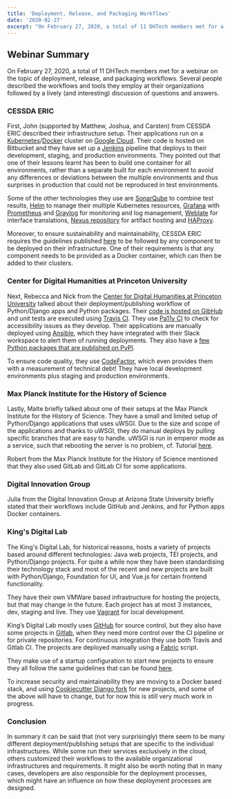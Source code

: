 ```yaml
---
title: 'Deployment, Release, and Packaging Workflows'
date: '2020-02-27'
excerpt: "On February 27, 2020, a total of 11 DHTech members met for a webinar on the topic of deployment, release, and packaging workflows. Several people described the workflows and tools they employ at their organizations followed by a lively (and interesting) discussion of questions and answers."
---
```


## Webinar Summary

On February 27, 2020, a total of 11 DHTech members met for a webinar on the topic of deployment, release, and packaging workflows. Several people described the workflows and tools they employ at their organizations followed by a lively (and interesting) discussion of questions and answers.

### CESSDA ERIC

First, John (supported by Matthew, Joshua, and Carsten) from CESSDA ERIC described their infrastructure setup. Their applications run on a [Kubernetes](https://kubernetes.io/)/[Docker](https://www.docker.com/) cluster on [Google Cloud](https://cloud.google.com/kubernetes-engine). Their code is hosted on Bitbucket and they have set up a [Jenkins](https://jenkins.io/) pipeline that deploys to their development, staging, and production environments. They pointed out that one of their lessons learnt has been to build one container for all environments, rather than a separate built for each environment to avoid any differences or deviations between the multiple environments and thus surprises in production that could not be reproduced in test environments.

Some of the other technologies they use are [SonarQube](https://www.sonarqube.org/) to combine test results, [Helm](https://helm.sh/) to manage their multiple Kubernetes resources, [Grafana](https://grafana.com/) with [Prometheus](https://prometheus.io/) and [Graylog](https://www.graylog.org/) for monitoring and log management, [Weblate](https://weblate.org/) for interface translations, [Nexus repository](https://www.sonatype.com/nexus-repository-oss) for artifact hosting and [HAProxy]().

Moreover, to ensure sustainability and maintainability, CESSDA ERIC requires the guidelines published [here](https://doi.org/10.5281/zenodo.2614050) to be followed by any component to be deployed on their infrastructure. One of their requirements is that any component needs to be provided as a Docker container, which can then be added to their clusters.

### Center for Digital Humanities at Princeton University

Next, Rebecca and Nick from the [Center for Digital Humanities at Princeton University](https://cdh.princeton.edu/) talked about their deployment/publishing workflow of Python/Django apps and Python packages. Their [code is hosted on GibHub](https://github.com/Princeton-CDH) and unit tests are executed using [Travis CI](https://travis-ci.org/). They use [Pa11y CI](https://github.com/pa11y/pa11y-ci) to check for accessibility issues as they develop. Their applications are manually deployed using [Ansible](https://www.ansible.com/), which they have integrated with their Slack workspace to alert them of running deployments. They also have a [few Python packages that are published on PyPI](https://pypi.org/user/cdhdevteam/).

To ensure code quality, they use [CodeFactor](https://www.codefactor.io/), which even provides them with a measurement of technical debt! They have local development environments plus staging and production environments.

### Max Planck Institute for the History of Science

Lastly, Malte briefly talked about one of their setups at the Max Planck Institute for the History of Science. They have a small and limited setup of Python/Django applications that uses uWSGI. Due to the size and scope of the applications and thanks to uWSGI, they do manual deploys by pulling specific branches that are easy to handle. uWSGI is run in emperor mode as a service, such that rebooting the server is no problem, cf. Tutorial [here](https://www.digitalocean.com/community/tutorials/how-to-serve-django-applications-with-uwsgi-and-nginx-on-ubuntu-16-04).

Robert from the Max Planck Institute for the History of Science mentioned that they also used GitLab and GitLab CI for some applications.

### Digital Innovation Group

Julia from the Digital Innovation Group at Arizona State University briefly stated that their workflows include GitHub and Jenkins, and for Python apps Docker containers.

### King's Digital Lab

The King's Digital Lab, for historical reasons, hosts a variety of projects based around different technologies: Java web projects, TEI projects, and Python/Django projects. For quite a while now they have been standardising their technology stack and most of the recent and new projects are built with Python/Django, Foundation for UI, and Vue.js for certain frontend functionality.

They have their own VMWare based infrastructure for hosting the projects, but that may change in the future. Each project has at most 3 instances, dev, staging and live. They use [Vagrant](https://www.vagrantup.com/) for local development.

King’s Digital Lab mostly uses [GitHub](https://github.com/kingsdigitallab/) for source control, but they also have some projects in [Gitlab](https://gitlab.com/kingsdigitallab/), when they need more control over the CI pipeline or for private repositories. For continuous integration they use both Travis and Gitlab CI. The projects are deployed manually using a [Fabric](http://www.fabfile.org/) script.

They make use of a startup configuration to start new projects to ensure they all follow the same guidelines that can be found [here](https://github.com/kingsdigitallab/django-bare-bones).

To increase security and maintainability they are moving to a Docker based stack, and using [Cookiecutter Django fork](https://gitlab.com/kingsdigitallab/cookiecutter-django) for new projects, and some of the above will have to change, but for now this is still very much work in progress.

### Conclusion

In summary it can be said that (not very surprisingly) there seem to be many different deployment/publishing setups that are specific to the individual infrastructures. While some run their services exclusively in the cloud, others customized their workflows to the available organizational infrastructures and requirements. It might also be worth noting that in many cases, developers are also responsible for the deployment processes, which might have an influence on how these deployment processes are designed.

